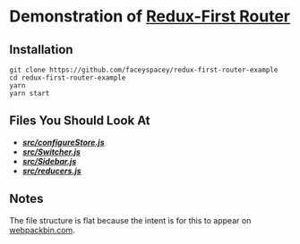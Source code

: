 # Demonstration of [Redux-First Router](https://github.com/faceyspacey/redux-first-router-example)

## Installation
```
git clone https://github.com/faceyspacey/redux-first-router-example
cd redux-first-router-example
yarn
yarn start
```

## Files You Should Look At

- [***src/configureStore.js***](./src/configureStore.js)
- [***src/Switcher.js***](./src/Switcher.js)
- [***src/Sidebar.js***](./src/Sidebar.js)
- [***src/reducers.js***](./src/reducers.js)

## Notes
The file structure is flat because the intent is for this to appear on [webpackbin.com](webpackbin.com).